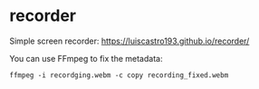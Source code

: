 # recorder
Simple screen recorder: https://luiscastro193.github.io/recorder/

You can use FFmpeg to fix the metadata:
```
ffmpeg -i recordging.webm -c copy recording_fixed.webm
```
